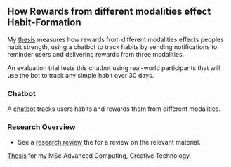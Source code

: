 ## How Rewards from different modalities effect Habit-Formation

My [thesis](thesis/main.pdf) measures how rewards from different modalities effects peoples habit strength, using a chatbot to track habits by sending notifications to reminder users and delivering rewards from three modalities.

An evaluation trial tests this chatbot using real-world participants that will use the bot to track any simple habit over 30 days.


### Chatbot

A [chatbot](https://github.com/harrymt/habit-reward-chatbot) tracks users habits and rewards them from different modalities.


### Research Overview

- See a [research review](https://github.com/harrymt/habit-reward-thesis/releases/tag/0.1) the for a review on the relevant material.



[Thesis](thesis/main.pdf) for my MSc Advanced Computing, Creative Technology.
